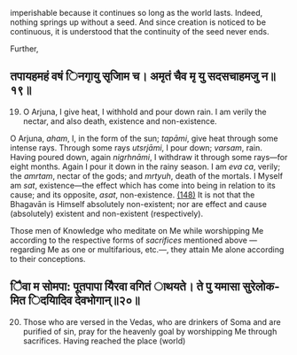 imperishable because it continues so long as the world lasts. Indeed, nothing springs up without a seed. And since creation is noticed to be continuous, it is understood that the continuity of the seed never ends.

Further,

## तपायहमहं वषं िनगृायु सृजािम च। अमृतं चैव मृ यु सदसचाहमजु न॥१९॥

19. O Arjuna, I give heat, I withhold and pour down rain. I am verily the nectar, and also death, existence and non-existence.

O Arjuna, *aham*, I, in the form of the sun; *tapāmi*, give heat through some intense rays. Through some rays *utsrjāmi*, I pour down; *varsam*, rain. Having poured down, again *nigrhnāmi*, I withdraw it through some rays—for eight months. Again I pour it down in the rainy season. I am *eva ca*, verily; the *amrtam*, nectar of the gods; and *mrtyuh*, death of the mortals. I Myself am *sat*, existence—the effect which has come into being in relation to its cause; and its opposite, *asat*, non-existence. [\(148\)](#page--1-0) It is not that the Bhagavān is Himself absolutely non-existent; nor are effect and cause (absolutely) existent and non-existent (respectively).

Those men of Knowledge who meditate on Me while worshipping Me according to the respective forms of *sacrifices* mentioned above —regarding Me as one or multifarious, etc.—, they attain Me alone according to their conceptions.

## ैिवा म सोमपा: पूतपापा यैिरवा वगितं ाथयते। ते पु यमासा सुरेलोक-मित िदयािदिव देवभोगान्॥२०॥

20. Those who are versed in the Vedas, who are drinkers of Soma and are purified of sin, pray for the heavenly goal by worshipping Me through sacrifices. Having reached the place (world)